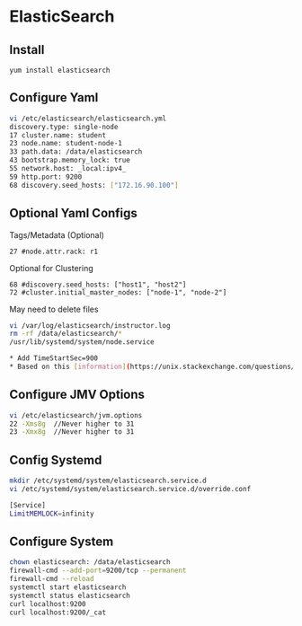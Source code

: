 # ElasticSearch

## Install

`yum install elasticsearch`

## Configure  Yaml

```bash
vi /etc/elasticsearch/elasticsearch.yml
discovery.type: single-node
17 cluster.name: student
23 node.name: student-node-1
33 path.data: /data/elasticsearch
43 bootstrap.memory_lock: true
55 network.host: _local:ipv4_  
59 http.port: 9200
68 discovery.seed_hosts: ["172.16.90.100"]
```

## Optional Yaml Configs

Tags/Metadata (Optional)

```vi
27 #node.attr.rack: r1
```

Optional for Clustering

```vi
68 #discovery.seed_hosts: ["host1", "host2"]
72 #cluster.initial_master_nodes: ["node-1", "node-2"]
```

May need to delete files

```bash
vi /var/log/elasticsearch/instructor.log
rm -rf /data/elasticsearch/*
/usr/lib/systemd/system/node.service

* Add TimeStartSec=900
* Based on this [information](https://unix.stackexchange.com/questions/227017/how-to-change-systemd-service-timeout-value)
```

## Configure JMV Options

```bash
vi /etc/elasticsearch/jvm.options
22 -Xms8g  //Never higher to 31
23 -Xmx8g  //Never higher to 31
```

## Config Systemd

```bash
mkdir /etc/systemd/system/elasticsearch.service.d
vi /etc/systemd/system/elasticsearch.service.d/override.conf  

[Service]
LimitMEMLOCK=infinity
```

## Configure System

```Bash
chown elasticsearch: /data/elasticsearch
firewall-cmd --add-port=9200/tcp --permanent
firewall-cmd --reload
systemctl start elasticsearch
systemctl status elasticsearch
curl localhost:9200
curl localhost:9200/_cat
```
